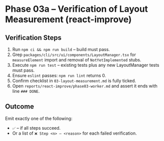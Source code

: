 # Phase 03a – Verification of Layout Measurement (react-improve)

## Verification Steps

1. Run `npm ci && npm run build` – build must pass.
2. Grep `packages/cli/src/ui/components/LayoutManager.tsx` for `measureElement` import and removal of `NotYetImplemented` stubs.
3. Execute `npm run test` – existing tests plus any new LayoutManager tests must pass.
4. Ensure `eslint` passes: `npm run lint` returns 0.
5. Confirm checklist in `03-layout-measurement.md` is fully ticked.
6. Open `reports/react-improve/phase03-worker.md` and assert it ends with line `### DONE`.

## Outcome

Emit exactly one of the following:

- `✅` – if all steps succeed.
- Or a list of `❌ Step <n> – <reason>` for each failed verification.
